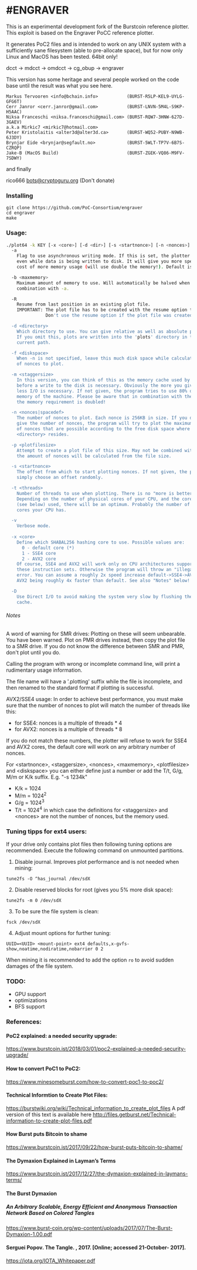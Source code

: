 #ENGRAVER
=============

This is an experimental development fork of the Burstcoin reference plotter.  
This exploit is based on the Engraver PoCC reference plotter.

It generates PoC2 files and is intended to work on any UNIX system
with a sufficiently sane filesystem (able to pre-allocate space), but
for now only Linux and MacOS has been tested. 64bit only!

dcct -> mdcct -> omdcct -> cg_obup -> engraver

This version has some heritage and several people worked on
the code base until the result was what you see here.

    Markus Tervooren <info@bchain.info>           (BURST-R5LP-KEL9-UYLG-GFG6T)
    Cerr Janror <cerr.janror@gmail.com>           (BURST-LNVN-5M4L-S9KP-H5AAC)
    Niksa Franceschi <niksa.franceschi@gmail.com> (BURST-RQW7-3HNW-627D-3GAEV)
    a.k.a Mirkic7 <mirkic7@hotmail.com>
    Peter Kristolaitis <alter3d@alter3d.ca>       (BURST-WQ52-PUBY-N9WB-6J3DY)
    Brynjar Eide <brynjar@segfault.no>            (BURST-5WLT-TP7V-6B7S-CZRQP)
    Jake-B (MacOS Build)                          (BURST-ZGEK-VQ86-M9FV-7SDWY)

and finally

rico666 <bots@cryptoguru.org>                 (Don't donate)


### Installing
    git clone https://github.com/PoC-Consortium/engraver
    cd engraver
    make

### Usage:

```bash
./plot64 -k KEY [-x <core>] [-d <dir>] [-s <startnonce>] [-n <nonces>] [-m <staggersize>] [-t <threads>] [-a] [-D]
  -a
    Flag to use asynchronous writing mode. If this is set, the plotter can work
    even while data is being written to disk. It will give you more speed at the
    cost of more memory usage (will use double the memory!). Default is OFF.

  -b <maxmemory>
    Maximum amount of memory to use. Will automatically be halved when used in
    combination with -a.

  -R
    Resume from last position in an existing plot file.
    IMPORTANT: The plot file has to be created with the resume option to make resume work!
               Don't use the resume option if the plot file was created without the resume option!

  -d <directory>
    Which directory to use. You can give relative as well as absolute paths.
    If you omit this, plots are written into the 'plots' directory in the
    current path.

  -f <diskspace>
    When -n is not specified, leave this much disk space while calculating number
    of nonces to plot.

  -m <staggersize>
    In this version, you can think of this as the memory cache used by the program
    before a write to the disk is necessary. Obviously the more you give here, the
    less I/O is necessary. If not given, the program tries to use 80% of the free
    memory of the machine. Please be aware that in combination with the -a parameter
    the memory requirement is doubled!

  -n <nonces|spacedef>
    The number of nonces to plot. Each nonce is 256KB in size. If you do not
    give the number of nonces, the program will try to plot the maximum number
    of nonces that are possible according to the free disk space where
    <directory> resides.

  -p <plotfilesize>
    Attempt to create a plot file of this size. May not be combined with -n, since
    the amount of nonces will be calculated from the file size.

  -s <startnonce>
    The offset from which to start plotting nonces. If not given, the program will
    simply choose an offset randomly.

  -t <threads>
    Number of threads to use when plotting. There is no "more is better".
    Depending on the number of physical cores of your CPU, and the core
    (see below) used, there will be an optimum. Probably the number of physical
    cores your CPU has.

  -v
    Verbose mode.
    
  -x <core>
    Define which SHABAL256 hashing core to use. Possible values are:
      0 - default core (*)
      1 - SSE4 core
      2 - AVX2 core
    Of course, SSE4 and AVX2 will work only on CPU architectures supporting
    these instruction sets. Otherwise the program will throw an "illegal instruction"
    error. You can assume a roughly 2x speed increase default->SSE4->AVX2 with
    AVX2 being roughly 4x faster than default. See also "Notes" below!

  -D
    Use Direct I/O to avoid making the system very slow by flushing the buffer
    cache.

 ```

###### Notes

A word of warning for SMR drives: Plotting on these will seem
unbearable. You have been warned. Plot on PMR drives instead, then
copy the plot file to a SMR drive. If you do not know the difference
between SMR and PMR, don't plot until you do.

Calling the program with wrong or incomplete command line, will print a rudimentary
usage information.

The file name will have a '.plotting' suffix while the file is incomplete, and then
renamed to the standard format if plotting is successful.

AVX2/SSE4 usage: In order to achieve best performance, you must make sure that the
number of nonces to plot will match the number of threads like this:
* for SSE4: nonces is a multiple of threads * 4
* for AVX2: nonces is a multiple of threads * 8

If you do not match these numbers, the plotter will refuse to work for SSE4 and AVX2
cores, the default core will work on any arbitrary number of nonces.


For \<startnonce>, \<staggersize>, \<nonces>, \<maxmemory>, \<plotfilesize> and
\<diskspace> you can either define just a number or add the T/t, G/g, M/m or K/k suffix.
E.g. "-s 1234k"
* K/k = 1024
* M/m = 1024<sup>2</sup>
* G/g = 1024<sup>3</sup>
* T/t = 1024<sup>4</sup>
in which case the definitions for \<staggersize> and \<nonces> are not the number of
nonces, but the memory used.

### Tuning tipps for ext4 users:

If your drive only contains plot files then following tuning options are recommended.
Execute the following command on unmounted partitions.

1. Disable journal. Improves plot performance and is not needed when mining:

```tune2fs -O ^has_journal /dev/sdX```

2. Disable reserved blocks for root (gives you 5% more disk space):

```tune2fs -m 0 /dev/sdX```

3. To be sure the file system is clean:

```fsck /dev/sdX```

4. Adjust mount options for further tuning:

```UUID=<UUID> <mount-point> ext4 defaults,x-gvfs-show,noatime,nodiratime,nobarrier 0 2```

When mining it is recommended to add the option ```ro``` to avoid sudden damages of the file system.


### TODO:

* GPU support
* optimizations
* BFS support

### References:
#### PoC2 explained: a needed security upgrade:
https://www.burstcoin.ist/2018/03/01/poc2-explained-a-needed-security-upgrade/

#### How to convert PoC1 to PoC2:
https://www.minesomeburst.com/how-to-convert-poc1-to-poc2/

#### Technical Informtion to Create Plot Files:
https://burstwiki.org/wiki/Technical_information_to_create_plot_files
A pdf version of this text is available here http://files.getburst.net/Technical-information-to-create-plot-files.pdf 

#### How Burst puts Bitcoin to shame
https://www.burstcoin.ist/2017/09/22/how-burst-puts-bitcoin-to-shame/

#### The Dymaxion Explained in Layman’s Terms
https://www.burstcoin.ist/2017/12/27/the-dymaxion-explained-in-laymans-terms/

#### The Burst Dymaxion
##### An Arbitrary Scalable, Energy Efficient and Anonymous Transaction Network Based on Colored Tangles
https://www.burst-coin.org/wp-content/uploads/2017/07/The-Burst-Dymaxion-1.00.pdf

#### Serguei Popov. The Tangle. , 2017. [Online; accessed 21-October- 2017].
https://iota.org/IOTA_Whitepaper.pdf


